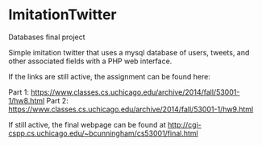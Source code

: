 # ImitationTwitter
Databases final project

Simple imitation twitter that uses a mysql database of users, tweets, and other associated fields with a PHP web interface.

If the links are still active, the assignment can be found here:

Part 1: https://www.classes.cs.uchicago.edu/archive/2014/fall/53001-1/hw8.html 
Part 2: https://www.classes.cs.uchicago.edu/archive/2014/fall/53001-1/hw9.html

If still active, the final webpage can be found at http://cgi-cspp.cs.uchicago.edu/~bcunningham/cs53001/final.html
